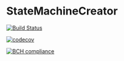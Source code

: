 # StateMachineCreator
[![Build Status](https://travis-ci.org/dea82/StateMachineCreator.svg?branch=develop)](https://travis-ci.org/dea82/StateMachineCreator)

[![codecov](https://codecov.io/gh/dea82/StateMachineCreator/branch/develop/graph/badge.svg)](https://codecov.io/gh/dea82/StateMachineCreator)

[![BCH compliance](https://bettercodehub.com/edge/badge/dea82/StateMachineCreator?branch=develop)](https://bettercodehub.com/)
